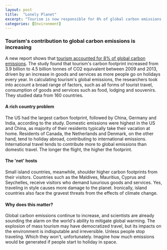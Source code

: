 ```yaml
---
layout: post
title:  "Lonely Planet"
excerpt: "Tourism is now responsible for 8% of global carbon emissions."
categories: [Environment]
---
```


### Tourism's contribution to global carbon emissions is increasing

A new report shows that <a href="https://www.ecowatch.com/tourism-global-greenhouse-gas-2566752788.html" target="_blank">tourism accounted for 8% of global carbon emissions</a>. The study found that tourism's carbon footprint increased from 3.9 billion to 4.5 billion tonnes of CO2 equivalent between 2009 and 2013, driven by an increase in goods and services as more people go on holidays every year. In calculating tourism's global emissions, the researchers took into account a broad range of factors, such as all forms of tourist travel, consumption of goods and services such as food, lodging and souvenirs. They studied data from 160 countries.

#### A rich country problem

The US had the largest carbon footprint, followed by China, Germany and India, according to the study. Domestic emissions were highest in the US and China, as majority of their residents typically take their vacation at home. Residents of Canada, the Netherlands and Denmark, on the other hand, tend to holiday abroad, contributing to international emissions. International travel tends to contribute more to global emissions than domestic travel. The longer the flight, the higher the footprint.

#### The 'net' hosts

Small island countries, meanwhile, shoulder higher carbon footprints from their visitors. Countries such as the Maldives, Mauritius, Cyprus and Seychelles, receive visitors who demand luxurious goods and services. Yes, traveling in style causes more damage to the planet. Ironically, island countries also face the gravest threats from the effects of climate change.

#### Why does this matter?

Global carbon emissions continue to increase, and scientists are already sounding the alarm on the world's ability to mitigate global warming. The explosion of mass tourism may have democratized travel, but its impacts on the environment is indisputable and irreversible. Unless people stop traveling. Which they won't, unfortunately. Imagine how much emissions would be generated if people start to holiday in space.
